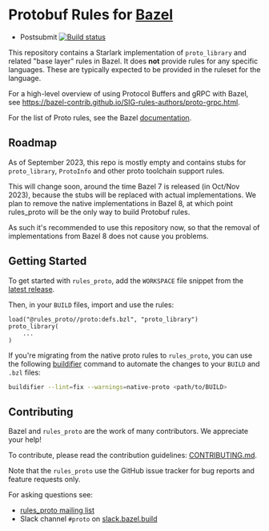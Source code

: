 # Protobuf Rules for [Bazel](https://bazel.build)

* Postsubmit [![Build status](https://badge.buildkite.com/26d40f574d6f6026928bc271780782e5f168fe7e3595ea6d79.svg)](https://buildkite.com/bazel/rules-proto)

This repository contains a Starlark implementation of `proto_library` and related "base layer" rules in Bazel.
It does **not** provide rules for any specific languages. These are typically expected to be provided in the ruleset for the language.

For a high-level overview of using Protocol Buffers and gRPC with Bazel, see
<https://bazel-contrib.github.io/SIG-rules-authors/proto-grpc.html>.

For the list of Proto rules, see the Bazel
[documentation](https://docs.bazel.build/versions/master/be/overview.html).

## Roadmap

As of September 2023, this repo is mostly empty and contains stubs for `proto_library`, `ProtoInfo` and other proto toolchain support rules.

This will change soon, around the time Bazel 7 is released (in Oct/Nov 2023), because the stubs will be replaced with actual implementations.
We plan to remove the native implementations in Bazel 8, at which point rules_proto will be the only way to build Protobuf rules.

As such it's recommended to use this repository now, so that the removal of implementations from Bazel 8 does not cause you problems.

## Getting Started

To get started with `rules_proto`, add the `WORKSPACE` file snippet from the
[latest release](https://github.com/bazelbuild/rules_proto/releases).

Then, in your `BUILD` files, import and use the rules:

```starlark
load("@rules_proto//proto:defs.bzl", "proto_library")
proto_library(
    ...
)
```

If you're migrating from the native proto rules to `rules_proto`, you can use
the following [buildifier](https://github.com/bazelbuild/buildtools/blob/master/buildifier/README.md)
command to automate the changes to your `BUILD` and `.bzl` files:

```bash
buildifier --lint=fix --warnings=native-proto <path/to/BUILD>
```

## Contributing

Bazel and `rules_proto` are the work of many contributors.
We appreciate your help!

To contribute, please read the contribution guidelines:
[CONTRIBUTING.md](https://github.com/bazelbuild/rules_proto/blob/master/CONTRIBUTING.md).

Note that the `rules_proto` use the GitHub issue tracker for bug reports and
feature requests only.

For asking questions see:

* [rules_proto mailing list](https://groups.google.com/forum/#!forum/proto-bazel-discuss)
* Slack channel `#proto` on [slack.bazel.build](https://slack.bazel.build)
